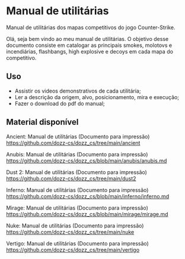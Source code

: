 # Manual de utilitárias

Manual de utilitárias dos mapas competitivos do jogo Counter-Strike.


Olá, seja bem vindo ao meu manual de utilitárias. O objetivo desse documento consiste em catalogar as principais smokes, molotovs e incendiárias, flashbangs, high explosive e decoys em cada mapa do competitivo.

## Uso

- Assistir os videos demonstrativos de cada utilitária;
- Ler a descrição da origem, alvo, posicionamento, mira e execução;
- Fazer o download do pdf do manual;

## Material disponível

Ancient: Manual de utilitárias (Documento para impressão)  
https://github.com/dozz-cs/dozz_cs/tree/main/ancient   

Anubis: Manual de utilitárias (Documento para impressão)   
https://github.com/dozz-cs/dozz_cs/blob/main/anubis/anubis.md   

Dust 2: Manual de utilitárias (Documento para impressão)  
https://github.com/dozz-cs/dozz_cs/tree/main/dust2   

Inferno: Manual de utilitárias (Documento para impressão)   
https://github.com/dozz-cs/dozz_cs/blob/main/inferno/inferno.md   

Mirage: Manual de utilitárias (Documento para impressão)   
https://github.com/dozz-cs/dozz_cs/blob/main/mirage/mirage.md   

Nuke: Manual de utilitárias (Documento para impressão)  
https://github.com/dozz-cs/dozz_cs/tree/main/nuke   

Vertigo: Manual de utilitárias (Documento para impressão)    
https://github.com/dozz-cs/dozz_cs/tree/main/vertigo   